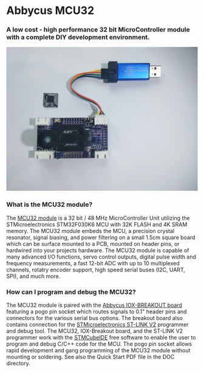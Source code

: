 # Abbycus MCU32
### A low cost - high performance 32 bit MicroController module with a complete DIY development environment. ###
![](https://github.com/Abbykus/Abbycus-MCU32/blob/main/PHOTOS/IOX-PROG-BUNDLE_SMALL.jpg)
### What is the MCU32 module? ###
The [MCU32 module](https://www.tindie.com/products/abbycus/abby-iox-breakout-board/) is a 32 bit / 48 MHz MicroController Unit utilizing the STMicroelectronics STM32F030K6 MCU with 32K FLASH and 4K SRAM memory. The MCU32 module embeds the MCU, a precision crystal resonator, signal biasing, and power filtering on a small 1.5cm square board which can be surface mounted to a PCB, mounted on header pins, or hardwired into your projects hardware.
The MCU32 module is capable of many advanced I/O functions, servo control outputs, digital pulse width and frequency measurements, a fast 12-bit ADC with up to 10 multiplexed channels, rotatry encoder support, high speed serial buses (I2C, UART, SPI), and much more.
### How can I program and debug the MCU32? ###
The MCU32 module is paired with the [Abbycus IOX-BREAKOUT board](https://github.com/Abbykus/Abbycus-IOX-BREAKOUT-Board) featuring a pogo pin socket which routes signals to 0.1" header pins and connectors for the various serial bus options. The breakout board also contains connection for the [STMicroelectronics ST-LINK V2](https://tenbaht.github.io/sduino/hardware/flashtool/) programmer and debug tool. 
The MCU32, IOX-Breakout board, and the ST-LINK V2 programmer work with the [STMCubeIDE](https://www.st.com/en/development-tools/stm32cubeide.html) free software to enable the user to program and debug C/C++ code for the MCU.
The pogo pin socket allows rapid development and gang programming of the MCU32 module without mounting or soldering. See also the Quick Start PDF file in the DOC directory.
